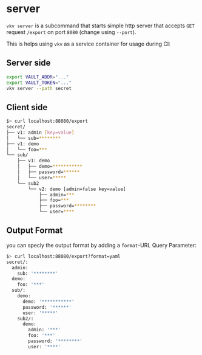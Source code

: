 # server
`vkv server` is a subcommand that starts simple http server that accepts `GET` request `/export` on port `8080` (change using `--port`).

This is helps using `vkv` as a service container for usage during CI:


## Server side
```bash
export VAULT_ADDR="..."
export VAULT_TOKEN="..." 
vkv server --path secret
```

## Client side
```bash
$> curl localhost:88080/export
secret/
├── v1: admin [key=value]  
│   └── sub=********        
├── v1: demo
│   └── foo=***
└── sub/
    ├── v1: demo
    │   ├── demo=***********
    │   ├── password=******
    │   └── user=*****
    └── sub2
        └── v2: demo [admin=false key=value]
            ├── admin=***
            ├── foo=***
            ├── password=********
            └── user=****
```

## Output Format
you can speciy the output format by adding a `format`-URL Query Parameter:

```bash
$> curl localhost:88080/export?format=yaml
secret/:
  admin:
    sub: '********'
  demo:
    foo: '***'
  sub/:
    demo:
      demo: '***********'
      password: '******'
      user: '*****'
    sub2/:
      demo:
        admin: '***'
        foo: '***'
        password: '********'
        user: '****'
```
